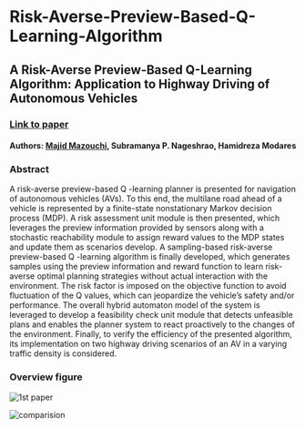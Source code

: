 # Risk-Averse-Preview-Based-Q-Learning-Algorithm
## A Risk-Averse Preview-Based Q-Learning Algorithm: Application to Highway Driving of Autonomous Vehicles

### [Link to paper](https://ieeexplore.ieee.org/abstract/document/10056416)

#### Authors: [Majid Mazouchi](https://majid-mazouchi.github.io/), Subramanya P. Nageshrao, Hamidreza Modares
### Abstract
A risk-averse preview-based Q -learning planner is presented for navigation of autonomous vehicles (AVs). To this end, the multilane road ahead of a vehicle is represented by a finite-state nonstationary Markov decision process (MDP). A risk assessment unit module is then presented, which leverages the preview information provided by sensors along with a stochastic reachability module to assign reward values to the MDP states and update them as scenarios develop. A sampling-based risk-averse preview-based Q -learning algorithm is finally developed, which generates samples using the preview information and reward function to learn risk-averse optimal planning strategies without actual interaction with the environment. The risk factor is imposed on the objective function to avoid fluctuation of the Q values, which can jeopardize the vehicle’s safety and/or performance. The overall hybrid automaton model of the system is leveraged to develop a feasibility check unit module that detects unfeasible plans and enables the planner system to react proactively to the changes of the environment. Finally, to verify the efficiency of the presented algorithm, its implementation on two highway driving scenarios of an AV in a varying traffic density is considered.

### Overview figure
![1st paper](https://github.com/majid-mazouchi/majid-mazouchi.github.io/blob/main/assets/img/RiskQProj.png)

![comparision](https://github.com/majid-mazouchi/majid-mazouchi.github.io/blob/main/assets/img/RiskQProj.png)
